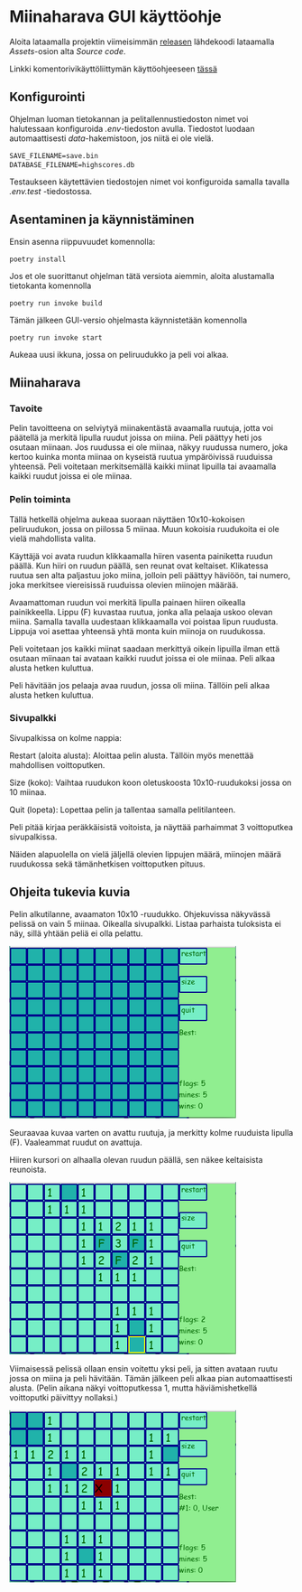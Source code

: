 # Miinaharava GUI käyttöohje

Aloita lataamalla projektin viimeisimmän [releasen](https://github.com/Deeroil/ot-harjoitustyo/releases) lähdekoodi lataamalla _Assets_-osion alta _Source code_.

Linkki komentorivikäyttöliittymän käyttöohjeeseen [tässä](https://github.com/Deeroil/ot-harjoitustyo/blob/master/dokumentaatio/kayttoohje_cli.md)

## Konfigurointi

Ohjelman luoman tietokannan ja pelitallennustiedoston nimet voi halutessaan konfiguroida *.env*-tiedoston avulla. Tiedostot luodaan automaattisesti *data*-hakemistoon, jos niitä ei ole vielä.

```
SAVE_FILENAME=save.bin
DATABASE_FILENAME=highscores.db
```

Testaukseen käytettävien tiedostojen nimet voi konfiguroida samalla tavalla *.env.test* -tiedostossa.

## Asentaminen ja käynnistäminen

Ensin asenna riippuvuudet komennolla:

```
poetry install
```

Jos et ole suorittanut ohjelman tätä versiota aiemmin, aloita alustamalla tietokanta komennolla

```
poetry run invoke build
```

Tämän jälkeen GUI-versio ohjelmasta käynnistetään komennolla 

```
poetry run invoke start
```

Aukeaa uusi ikkuna, jossa on peliruudukko ja peli voi alkaa.

## Miinaharava

### Tavoite

Pelin tavoitteena on selviytyä miinakentästä avaamalla ruutuja, jotta voi päätellä ja merkitä lipulla ruudut joissa on miina. Peli päättyy heti jos osutaan miinaan. Jos ruudussa ei ole miinaa, näkyy ruudussa numero, joka kertoo kuinka monta miinaa on kyseistä ruutua ympäröivissä ruuduissa yhteensä. Peli voitetaan merkitsemällä kaikki miinat lipuilla tai avaamalla kaikki ruudut joissa ei ole miinaa.

### Pelin toiminta

Tällä hetkellä ohjelma aukeaa suoraan näyttäen 10x10-kokoisen peliruudukon, jossa on piilossa 5 miinaa. Muun kokoisia ruudukoita ei ole vielä mahdollista valita.

Käyttäjä voi avata ruudun klikkaamalla hiiren vasenta painiketta ruudun päällä. Kun hiiri on ruudun päällä, sen reunat ovat keltaiset. Klikatessa ruutua sen alta paljastuu joko miina, jolloin peli päättyy häviöön, tai numero, joka merkitsee viereisissä ruuduissa olevien miinojen määrää.

Avaamattoman ruudun voi merkitä lipulla painaen hiiren oikealla painikkeella. Lippu (F) kuvastaa ruutua, jonka alla pelaaja uskoo olevan miina.
Samalla tavalla uudestaan klikkaamalla voi poistaa lipun ruudusta. Lippuja voi asettaa yhteensä yhtä monta kuin miinoja on ruudukossa.

Peli voitetaan jos kaikki miinat saadaan merkittyä oikein lipuilla ilman että osutaan miinaan tai avataan kaikki ruudut joissa ei ole miinaa. Peli alkaa alusta hetken kuluttua.

Peli hävitään jos pelaaja avaa ruudun, jossa oli miina. Tällöin peli alkaa alusta hetken kuluttua.

### Sivupalkki

Sivupalkissa on kolme nappia:

Restart (aloita alusta): Aloittaa pelin alusta. Tällöin myös menettää mahdollisen voittoputken.

Size (koko): Vaihtaa ruudukon koon oletuskoosta 10x10-ruudukoksi jossa on 10 miinaa.

Quit (lopeta): Lopettaa pelin ja tallentaa samalla pelitilanteen. 

Peli pitää kirjaa peräkkäisistä voitoista, ja näyttää parhaimmat 3 voittoputkea sivupalkissa.

Näiden alapuolella on vielä jäljellä olevien lippujen määrä, miinojen määrä ruudukossa sekä tämänhetkisen voittoputken pituus.


## Ohjeita tukevia kuvia

Pelin alkutilanne, avaamaton 10x10 -ruudukko.
Ohjekuvissa näkyvässä pelissä on vain 5 miinaa.
Oikealla sivupalkki. Listaa parhaista tuloksista ei näy, sillä yhtään peliä ei olla pelattu.

![Aloitustilanne](./kuvat/pygame_aloitus.png)

Seuraavaa kuvaa varten on avattu ruutuja, ja merkitty kolme ruuduista lipulla (F). Vaaleammat ruudut on avattuja.

Hiiren kursori on alhaalla olevan ruudun päällä, sen näkee keltaisista reunoista.

![Peli](./kuvat/pygame_pelitilanne.png)

Viimaisessä pelissä ollaan ensin voitettu yksi peli, ja sitten avataan ruutu jossa on miina ja peli hävitään.
Tämän jälkeen peli alkaa pian automaattisesti alusta.
(Pelin aikana näkyi voittoputkessa 1, mutta häviämishetkellä voittoputki päivittyy nollaksi.)

![Häviö](./kuvat/pygame_havio.png)

